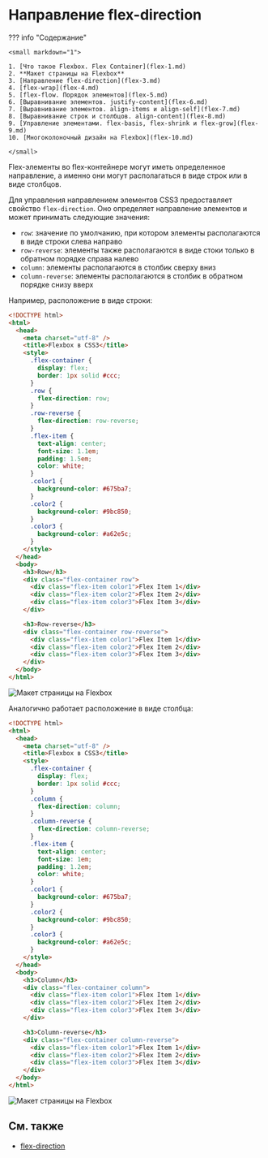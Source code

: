 # Направление flex-direction

??? info "Содержание"

    <small markdown="1">

    1. [Что такое Flexbox. Flex Container](flex-1.md)
    2. **Макет страницы на Flexbox**
    3. [Направление flex-direction](flex-3.md)
    4. [flex-wrap](flex-4.md)
    5. [flex-flow. Порядок элементов](flex-5.md)
    6. [Выравнивание элементов. justify-content](flex-6.md)
    7. [Выравнивание элементов. align-items и align-self](flex-7.md)
    8. [Выравнивание строк и столбцов. align-content](flex-8.md)
    9. [Управление элементами. flex-basis, flex-shrink и flex-grow](flex-9.md)
    10. [Многоколоночный дизайн на Flexbox](flex-10.md)

    </small>

Flex-элементы во flex-контейнере могут иметь определенное направление, а именно они могут располагаться в виде строк или в виде столбцов.

Для управления направлением элементов CSS3 предоставляет свойство `flex-direction`. Оно определяет направление элементов и может принимать следующие значения:

- `row`: значение по умолчанию, при котором элементы располагаются в виде строки слева направо
- `row-reverse`: элементы также располагаются в виде стоки только в обратном порядке справа налево
- `column`: элементы располагаются в столбик сверху вниз
- `column-reverse`: элементы располагаются в столбик в обратном порядке снизу вверх

Например, расположение в виде строки:

```html
<!DOCTYPE html>
<html>
  <head>
    <meta charset="utf-8" />
    <title>Flexbox в CSS3</title>
    <style>
      .flex-container {
        display: flex;
        border: 1px solid #ccc;
      }
      .row {
        flex-direction: row;
      }
      .row-reverse {
        flex-direction: row-reverse;
      }
      .flex-item {
        text-align: center;
        font-size: 1.1em;
        padding: 1.5em;
        color: white;
      }
      .color1 {
        background-color: #675ba7;
      }
      .color2 {
        background-color: #9bc850;
      }
      .color3 {
        background-color: #a62e5c;
      }
    </style>
  </head>
  <body>
    <h3>Row</h3>
    <div class="flex-container row">
      <div class="flex-item color1">Flex Item 1</div>
      <div class="flex-item color2">Flex Item 2</div>
      <div class="flex-item color3">Flex Item 3</div>
    </div>

    <h3>Row-reverse</h3>
    <div class="flex-container row-reverse">
      <div class="flex-item color1">Flex Item 1</div>
      <div class="flex-item color2">Flex Item 2</div>
      <div class="flex-item color3">Flex Item 3</div>
    </div>
  </body>
</html>
```

![Макет страницы на Flexbox](flex-2-1.png)

Аналогично работает расположение в виде столбца:

```html
<!DOCTYPE html>
<html>
  <head>
    <meta charset="utf-8" />
    <title>Flexbox в CSS3</title>
    <style>
      .flex-container {
        display: flex;
        border: 1px solid #ccc;
      }
      .column {
        flex-direction: column;
      }
      .column-reverse {
        flex-direction: column-reverse;
      }
      .flex-item {
        text-align: center;
        font-size: 1em;
        padding: 1.2em;
        color: white;
      }
      .color1 {
        background-color: #675ba7;
      }
      .color2 {
        background-color: #9bc850;
      }
      .color3 {
        background-color: #a62e5c;
      }
    </style>
  </head>
  <body>
    <h3>Column</h3>
    <div class="flex-container column">
      <div class="flex-item color1">Flex Item 1</div>
      <div class="flex-item color2">Flex Item 2</div>
      <div class="flex-item color3">Flex Item 3</div>
    </div>

    <h3>Column-reverse</h3>
    <div class="flex-container column-reverse">
      <div class="flex-item color1">Flex Item 1</div>
      <div class="flex-item color2">Flex Item 2</div>
      <div class="flex-item color3">Flex Item 3</div>
    </div>
  </body>
</html>
```

![Макет страницы на Flexbox](flex-2-2.png)

## См. также

- [flex-direction](../flex-direction.md)
